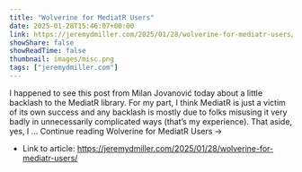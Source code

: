 ```yaml
---
title: "Wolverine for MediatR Users"
date: 2025-01-28T15:46:07+00:00
link: https://jeremydmiller.com/2025/01/28/wolverine-for-mediatr-users/
showShare: false
showReadTime: false
thumbnail: images/misc.png
tags: ["jeremydmiller.com"]
---
```

I happened to see this post from Milan Jovanović today about a little backlash to the MediatR library. For my part, I think MediatR is just a victim of its own success and any backlash is mostly due to folks misusing it very badly in unnecessarily complicated ways (that’s my experience). That aside, yes, I … Continue reading Wolverine for MediatR Users →

- Link to article: https://jeremydmiller.com/2025/01/28/wolverine-for-mediatr-users/